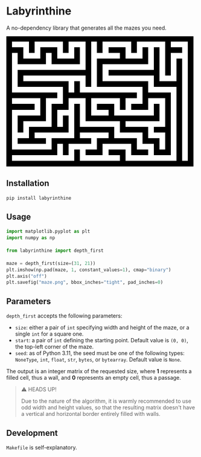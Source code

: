 # Labyrinthine

A no-dependency library that generates all the mazes you need.

![maze](maze.png)

## Installation

```bash
pip install labyrinthine
```

## Usage

```python
import matplotlib.pyplot as plt
import numpy as np

from labyrinthine import depth_first

maze = depth_first(size=(31, 21))
plt.imshow(np.pad(maze, 1, constant_values=1), cmap="binary")
plt.axis("off")
plt.savefig("maze.png", bbox_inches="tight", pad_inches=0)
```

## Parameters

`depth_first` accepts the following parameters:

- `size`: either a pair of `int` specifying width and height of the maze, or a single
  `int` for a square one.
- `start`: a pair of `int` defining the starting point. Default value is `(0, 0)`, the
  top-left corner of the maze.
- `seed`: as of Python 3.11, the seed must be one of the following types: `NoneType`,
  `int`, `float`, `str`, `bytes`, or `bytearray`. Default value is `None`.

The output is an integer matrix of the requested size, where **1** represents a filled
cell, thus a wall, and **0** represents an empty cell, thus a passage.

> :warning: HEADS UP!
>
> Due to the nature of the algorithm, it is warmly recommended to use odd width and
> height values, so that the resulting matrix doesn't have a vertical and horizontal
> border entirely filled with walls.

## Development

`Makefile` is self-explanatory.
